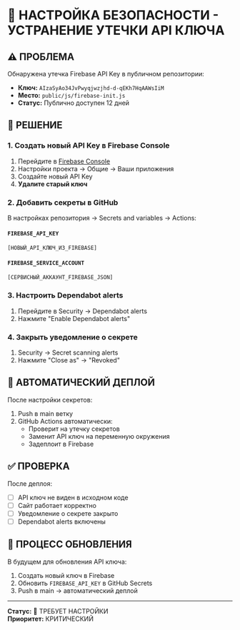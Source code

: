 # 🔐 НАСТРОЙКА БЕЗОПАСНОСТИ - УСТРАНЕНИЕ УТЕЧКИ API КЛЮЧА

## ⚠️ ПРОБЛЕМА
Обнаружена утечка Firebase API Key в публичном репозитории:
- **Ключ:** `AIzaSyAo34JvPwyqjwzjhd-d-qEKh7HqAAWsIiM`
- **Место:** `public/js/firebase-init.js`
- **Статус:** Публично доступен 12 дней

## 🔧 РЕШЕНИЕ

### 1. **Создать новый API Key в Firebase Console**
1. Перейдите в [Firebase Console](https://console.firebase.google.com/project/workincz-759c7)
2. Настройки проекта → Общие → Ваши приложения
3. Создайте новый API Key
4. **Удалите старый ключ**

### 2. **Добавить секреты в GitHub**
В настройках репозитория → Secrets and variables → Actions:

#### `FIREBASE_API_KEY`
```
[НОВЫЙ_API_КЛЮЧ_ИЗ_FIREBASE]
```

#### `FIREBASE_SERVICE_ACCOUNT`
```
[СЕРВИСНЫЙ_АККАУНТ_FIREBASE_JSON]
```

### 3. **Настроить Dependabot alerts**
1. Перейдите в Security → Dependabot alerts
2. Нажмите "Enable Dependabot alerts"

### 4. **Закрыть уведомление о секрете**
1. Security → Secret scanning alerts
2. Нажмите "Close as" → "Revoked"

## 🚀 АВТОМАТИЧЕСКИЙ ДЕПЛОЙ

После настройки секретов:
1. Push в main ветку
2. GitHub Actions автоматически:
   - Проверит на утечку секретов
   - Заменит API ключ на переменную окружения
   - Задеплоит в Firebase

## ✅ ПРОВЕРКА

После деплоя:
- [ ] API ключ не виден в исходном коде
- [ ] Сайт работает корректно
- [ ] Уведомление о секрете закрыто
- [ ] Dependabot alerts включены

## 🔄 ПРОЦЕСС ОБНОВЛЕНИЯ

В будущем для обновления API ключа:
1. Создать новый ключ в Firebase
2. Обновить `FIREBASE_API_KEY` в GitHub Secrets
3. Push в main → автоматический деплой

---
**Статус:** 🔴 ТРЕБУЕТ НАСТРОЙКИ  
**Приоритет:** КРИТИЧЕСКИЙ 